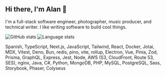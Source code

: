 ## Hi there, I'm Alan 👋

I'm a full-stack software engineer, photographer, music producer, and technical writer. I like writing software to build cool things.

![GitHub stats](https://github-readme-stats.vercel.app/api?username=alanmorel&show_icons=true&count_private=true&hide=contribs&theme=graywhite)
![Language stats](https://github-readme-stats.vercel.app/api/top-langs/?username=alanmorel&layout=compact&theme=graywhite)

Spanish, TypeScript, Next.js, JavaScript, Tailwind, React, Docker, Jotai, MDX, Vitest, Deno, Bun, redis, pino, vite, rollup, Electron, Vue, Pinia, Zod, Prisma, GraphQL, Express, Jest, Node, AWS (S3, CloudFront, Route 53, SES), nginx, Java, C#, Python, MongoDB, PHP, MySQL, PostgreSQL, Sass, Storybook, Phaser, Colyseus
